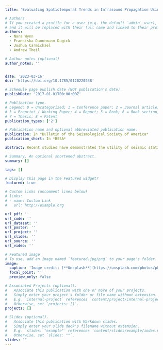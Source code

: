 ```yaml
---
title: 'Evaluating Spatiotemporal Trends in Infrasound Propagation Using Seismoacoustic Arrivals from Repeating Explosions'

# Authors
# If you created a profile for a user (e.g. the default `admin` user), write the username (folder name) here
# and it will be replaced with their full name and linked to their profile.
authors:
  - Nora Wynn
  - Fransiska Dannemann Dugick
  - Joshua Carmichael
  - Andrew Theil

# Author notes (optional)
author_notes: ''


date: '2023-03-16'
doi: 'https://doi.org/10.1785/0120220238'

# Schedule page publish date (NOT publication's date).
publishDate: '2017-01-01T00:00:00Z'

# Publication type.
# Legend: 0 = Uncategorized; 1 = Conference paper; 2 = Journal article;
# 3 = Preprint / Working Paper; 4 = Report; 5 = Book; 6 = Book section;
# 7 = Thesis; 8 = Patent
publication_types: ['2']

# Publication name and optional abbreviated publication name.
publication: In *Bulletin of the Seismological Society of America*
publication_short: In *BSSA*

abstract: Recent studies have demonstrated the utility of seismic stations for recording acoustic signals from events of interest. Here, we present an analysis of seismoacoustic arrivals originating from weekly controlled munition disposals at the McAlester Army Ammunition Plant (McAAP) in Oklahoma over a period of nine months during 2019. These arrivals were recorded on 121 temporary and permanent seismic stations across Oklahoma and surrounding states. Arrivals were identified by a human analyst team. Because of its consistency and duration, the McAAP dataset provides an opportunity to study the spatial and temporal variability of infrasound propagation because it relates to seasonally variable atmospheric conditions. Recorded arrivals identify an acoustic shadow zone ranging in distance from 50 to 200 km of the source, along with seasonal directional shifts in the stratospheric duct. Acoustic raytracing is used to produce comparisons of predicted and observed arrival dynamics, concluding that current atmospheric specifications do not capture the full complexity of the atmosphere.

# Summary. An optional shortened abstract.
summary: []

tags: []

# Display this page in the Featured widget?
featured: true

# Custom links (uncomment lines below)
# links:
# - name: Custom Link
#   url: http://example.org

url_pdf: ''
url_code: ''
url_dataset: ''
url_poster: ''
url_project: ''
url_slides: ''
url_source: ''
url_video: ''

# Featured image
# To use, add an image named `featured.jpg/png` to your page's folder.
image:
  caption: 'Image credit: [**Unsplash**](https://unsplash.com/photos/pLCdAaMFLTE)'
  focal_point: ''
  preview_only: false

# Associated Projects (optional).
#   Associate this publication with one or more of your projects.
#   Simply enter your project's folder or file name without extension.
#   E.g. `internal-project` references `content/project/internal-project/index.md`.
#   Otherwise, set `projects: []`.
projects: []

# Slides (optional).
#   Associate this publication with Markdown slides.
#   Simply enter your slide deck's filename without extension.
#   E.g. `slides: "example"` references `content/slides/example/index.md`.
#   Otherwise, set `slides: ""`.
slides: ""
---
```





